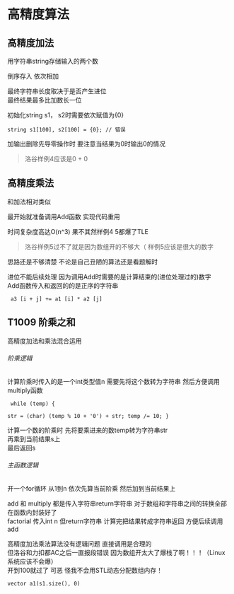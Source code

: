 # 高精度算法

## 高精度加法
用字符串string存储输入的两个数  
  
倒序存入 依次相加  

最终字符串长度取决于是否产生进位  
最终结果最多比加数长一位

初始化string s1， s2时需要依次赋值为{0}  
<code><pre>string s1[100], s2[100] = {0};     // 错误</pre></code>

加输出删除先导零操作时 要注意当结果为0时输出0的情况  
> 洛谷样例4应该是0 + 0


      
## 高精度乘法
和加法相对类似  
  
最开始就准备调用Add函数 实现代码重用    

时间复杂度高达O(n^3)  果不其然样例4 5都爆了TLE  
> 洛谷样例5过不了就是因为数组开的不够大（ 样例5应该是很大的数字 

思路还是不够清楚 不论是自己丑陋的算法还是看题解时  
    
进位不能后续处理 因为调用Add时需要的是计算结束的(进位处理过的)数字  
Add函数传入和返回的的是正序的字符串   
<code><pre> a3 [i + j] += a1 [i] * a2 [j] </pre></code>


## T1009 阶乘之和  
高精度加法和乘法混合运用  


###### 阶乘逻辑   
计算阶乘时传入的是一个int类型值n 需要先将这个数转为字符串 然后方便调用multiply函数   
<code><pre>
     while (temp) {  
        str = (char) (temp % 10 + '0') + str;
        temp /= 10;
      }
</pre></code>

  计算一个数的阶乘时 先将要乘进来的数temp转为字符串str  
  再乘到当前结果s上  
  最后返回s  

###### 主函数逻辑  
开一个for循环 从1到n 依次先算当前阶乘 然后加到当前结果上  

add 和 multiply 都是传入字符串return字符串 对于数组和字符串之间的转换全部在函数内封装好了  
factorial 传入int n 但return字符串 计算完把结果转成字符串返回 方便后续调用add  

  
高精度加法乘法算法没有逻辑问题 直接调用是合理的  
但洛谷和力扣都AC之后一直报段错误 因为数组开太大了爆栈了啊！！！（Linux系统应该不会爆）  
开到100就过了 可恶 怪我不会用STL动态分配数组内存！  
  
<code><pre>vector<int> a1(s1.size(), 0)</pre></code>
